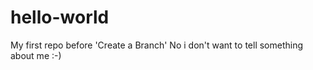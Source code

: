 # hello-world
My first repo
before 'Create a Branch'
No i don't want to tell something about me :-)
